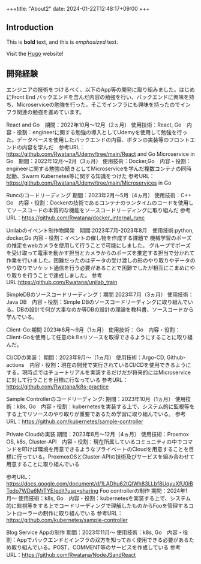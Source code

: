 +++title: "About2"
date: 2024-01-22T12:48:17+09:00
+++
## Introduction

This is **bold** text, and this is *emphasized* text.

Visit the [Hugo](https://gohugo.io) website!




## 開発経験
エンジニアの技術をつけるべく、以下のApp等の開発に取り組みました。はじめにFront End バックエンドを含んだ内容の勉強を行い、バックエンドに興味を持ち、Microserviceの勉強を行った。そこでインフラにも興味を持ったのでインフラ関連の勉強を進めています。

React and Go　期間：2022年10月～12月（2ヵ月） 使用技術：React, Go　内容・役割：engineerに関する勉強の導入としてUdemyを使用して勉強を行った。データベースを使用したバックエンドの内容、ボタンの実装等のフロントエンドの内容を学んだ　参考URL：https://github.com/Rwatana/Udemy/tree/main/React and Go
Microservice in Go　期間：2022年12月～2月（3ヵ月） 使用技術：Docker,Go　内容・役割：engineerに関する勉強の続きとしてMicroserviceを学んだ複数コンテナの同時起動、Swarm Kubernetes等に関する知識をつけた
参考URL：
https://github.com/Rwatana/Udemy/tree/main/Microservices in Go

Runcのコードリーディング 期間：2023年2月～5月（4ヵ月） 使用技術：C++ Go　内容・役割：Dockerの技術であるコンテナのランタイムのコードを使用してソースコードの本質的な機能をソースコードリーディングに取り組んだ
参考URL：https://github.com/Rwatana/docker_internal_runc


Unilabのイベント制作物開発　期間:2023年7月-2023年8月　使用技術:python, docker,Go
内容・役割：イベントの催し物を作成する課題で
機械学習のポーズの推定をwebカメラを使用して行うことで可能にしました。
グループでポーズを受け取って電車を動かす担当とカメラからのポーズを推定する担当で分かれて作業を行いました。困難だったのはデータの受け渡しの形のやり取りやデータのやり取りでソケット通信を行う必要があることで困難でしたが相互にこまめにやり取りを行うことで達成しました。
参考URL:https://github.com/Rwatana/unilab_train

SimpleDBのソースコードリーディング：期間 2023年7月（3ヵ月） 使用技術：Java DB　内容・役割：Simple DBのソースコードリーディングに取り組んでいる。DBの設計で何が大事なのか等DBの設計の理論を教科書、ソースコードから学んでいる。

Client-Go:期間 2023年8月～9月（1ヵ月） 使用技術： Go　内容・役割：Client-Goを使用して任意のk８sリソースを取得できるようにすることに取り組んだ。


CI/CDの実装：
期間：2023年9月～（1ヵ月） 使用技術：Argo-CD, Github-actions　内容・役割：現在の開発で実行されているCI/CDを使用できるようにする。現時点ではチュートリアルを実装するだけだが将来的にはMicroserviceに対して行うことを目標に行なっている
参考URL：https://github.com/Rwatana/k8s-practice


Sample Controllerのコードリーディング:
期間：2023年10月（1ヵ月） 使用技術：k8s, Go　内容・役割：kubernetesを実装する上で、システム的に監視等をする上でリソースのやり取りが重要であるため学習に取り組んでいる。
参考URL：https://github.com/kubernetes/sample-controller



Private Cloudの実装
期間：2023年8月～12月（4ヵ月） 使用技術：Proxmox OS, k8s, Cluster-API　内容・役割：現在所属しているコミュニティの中でコマンドを叩けば環境を用意できるようなプライベートのCloudを用意することを目標に行っている。ProxmoxOSとCluster-APIの技術及びサービスを組み合わせて用意することに取り組んでいる

参考URL：https://docs.google.com/document/d/1LADhu62tQIWh83LLbf8UqyuXfU0iBTedo7WDa6MrTYE/edit?usp=sharing
Foo controllerの制作
期間：2024年1月〜 使用技術：k8s, Go　内容・役割：kubernetesを実装する上で、システム的に監視等をする上でコードリーディングで理解したものからFooを管理するコントローラーの制作に取り組んでいる
参考URL：https://github.com/kubernetes/sample-controller

Blog Service Appの制作
期間：2023年11月〜 使用技術：k8s, Go　内容・役割：Appでバックエンドとインフラの双方を知っておく使用できる必要があるため取り組んでいる。POST、COMMENT等のサービスを作成している
参考URL：https://github.com/Rwatana/NodeJSandReact


